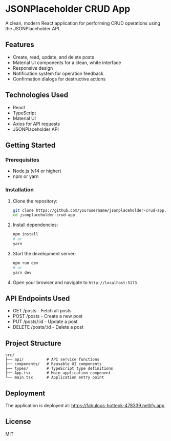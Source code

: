 # JSONPlaceholder CRUD App

A clean, modern React application for performing CRUD operations using the JSONPlaceholder API.

## Features

- Create, read, update, and delete posts
- Material UI components for a clean, white interface
- Responsive design
- Notification system for operation feedback
- Confirmation dialogs for destructive actions

## Technologies Used

- React
- TypeScript
- Material UI
- Axios for API requests
- JSONPlaceholder API

## Getting Started

### Prerequisites

- Node.js (v14 or higher)
- npm or yarn

### Installation

1. Clone the repository:
   ```bash
   git clone https://github.com/yourusername/jsonplaceholder-crud-app.git
   cd jsonplaceholder-crud-app
   ```

2. Install dependencies:
   ```bash
   npm install
   # or
   yarn
   ```

3. Start the development server:
   ```bash
   npm run dev
   # or
   yarn dev
   ```

4. Open your browser and navigate to `http://localhost:5173`

## API Endpoints Used

- GET /posts - Fetch all posts
- POST /posts - Create a new post
- PUT /posts/:id - Update a post
- DELETE /posts/:id - Delete a post

## Project Structure

```
src/
├── api/          # API service functions
├── components/   # Reusable UI components
├── types/        # TypeScript type definitions
├── App.tsx       # Main application component
└── main.tsx      # Application entry point
```

## Deployment

The application is deployed at: https://fabulous-hotteok-478339.netlify.app

## License

MIT